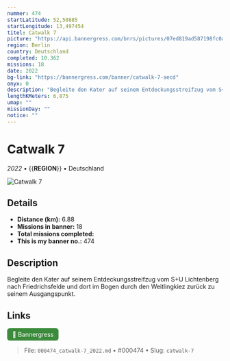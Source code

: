 ```yaml
---
nummer: 474
startLatitude: 52,50885
startLongitude: 13,497454
titel: Catwalk 7
picture: "https://api.bannergress.com/bnrs/pictures/07ed819ad587198fc0a8a850b6c095e1"
region: Berlin
country: Deutschland
completed: 10.362
missions: 18
date: 2022
bg-link: "https://bannergress.com/banner/catwalk-7-aecd"
onyx: 0
description: "Begleite den Kater auf seinem Entdeckungsstreifzug vom S+U Lichtenberg nach Friedrichsfelde und dort im Bogen durch den Weitlingkiez zurück zu seinem Ausgangspunkt."
lengthKMeters: 6,875
umap: ""
missionDay: ""
notice: ""
---
```

# Catwalk 7

*2022* • {{__REGION__}} • Deutschland

![Catwalk 7](https://api.bannergress.com/bnrs/pictures/07ed819ad587198fc0a8a850b6c095e1)



## Details
- **Distance (km):** 6.88
- **Missions in banner:** 18
- **Total missions completed:** 
- **This is my banner no.:** 474



## Description
Begleite den Kater auf seinem Entdeckungsstreifzug vom S+U Lichtenberg nach Friedrichsfelde und dort im Bogen durch den Weitlingkiez zurück zu seinem Ausgangspunkt.



## Links
<a href="https://bannergress.com/banner/catwalk-7-aecd" target="_blank" style="display:inline-block;margin-right:8px;padding:6px 12px;background:#3c8b3c;color:#fff;text-decoration:none;border-radius:6px;">🔗 Bannergress</a>



> File: `000474_catwalk-7_2022.md` • #000474 • Slug: `catwalk-7`
